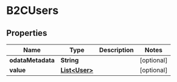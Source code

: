 
# B2CUsers

## Properties
Name | Type | Description | Notes
------------ | ------------- | ------------- | -------------
**odataMetadata** | **String** |  |  [optional]
**value** | [**List&lt;User&gt;**](User.md) |  |  [optional]



